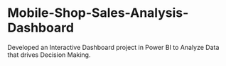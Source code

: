 # Mobile-Shop-Sales-Analysis-Dashboard
Developed an Interactive Dashboard project in Power BI to Analyze Data that drives Decision Making.
